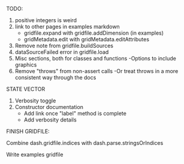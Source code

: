 TODO:

1. positive integers is weird
4. link to other pages in examples markdown
    - gridfile.expand with gridfile.addDimension (in examples)
    - gridMetadata.edit with gridMetadata.editAttributes
6. Remove note from gridfile.buildSources
7. dataSourceFailed error in gridfile.load
8. Misc sections, both for classes and functions
   -Options to include graphics
9. Remove "throws" from non-assert calls
    -Or treat throws in a more consistent way through the docs


STATE VECTOR
1. Verbosity toggle
2. Constructor documentation
    - Add link once "label" method is complete
    - Add verbosity details


FINISH GRIDFILE:

Combine dash.gridfile.indices with dash.parse.stringsOrIndices

Write examples
    gridfile
